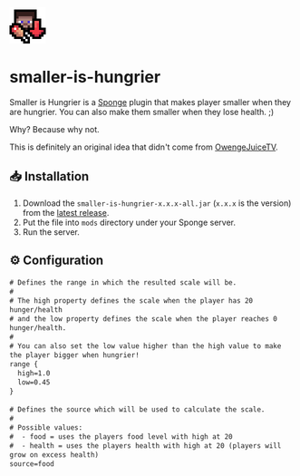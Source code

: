 ![icon](/assets/icon-64px.png)

# smaller-is-hungrier

Smaller is Hungrier is a [Sponge](https://spongepowered.org) plugin that makes player smaller when they are hungrier.
You can also make them smaller when they lose health. ;)

Why? Because why not.

This is definitely an original idea that didn't come from [OwengeJuiceTV](https://twitch.tv/owengejuicetv).

## 📥 Installation

1. Download the `smaller-is-hungrier-x.x.x-all.jar` (`x.x.x` is the version) from the [latest release](https://github.com/pandier/smaller-is-hungrier/releases/latest).
2. Put the file into `mods` directory under your Sponge server.
3. Run the server.

## ⚙️ Configuration

```hocon
# Defines the range in which the resulted scale will be.
# 
# The high property defines the scale when the player has 20 hunger/health
# and the low property defines the scale when the player reaches 0 hunger/health.
# 
# You can also set the low value higher than the high value to make the player bigger when hungrier!
range {
  high=1.0
  low=0.45
}

# Defines the source which will be used to calculate the scale.
# 
# Possible values:
#  - food = uses the players food level with high at 20
#  - health = uses the players health with high at 20 (players will grow on excess health)
source=food
```
